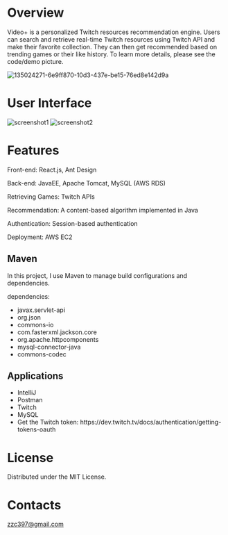 # Overview
Video+ is a personalized Twitch resources recommendation engine. Users can search and retrieve real-time Twitch resources using Twitch API and make their favorite collection. They can then get recommended based on trending games or their like history. To learn more details, please see the code/demo picture.

![135024271-6e9ff870-10d3-437e-be15-76ed8e142d9a](https://user-images.githubusercontent.com/50295329/158076247-383c2262-51b4-489e-8419-49f3dd06c774.gif)

# User Interface
![screenshot1](https://user-images.githubusercontent.com/50295329/158078858-d9194c70-336c-4af0-aca4-89a24b00a94d.jpg)
![screenshot2](https://user-images.githubusercontent.com/50295329/158078860-2aa0c93d-3fbf-4c3f-9f05-a44e291f1361.jpg)

# Features
Front-end: React.js, Ant Design

Back-end: JavaEE, Apache Tomcat, MySQL (AWS RDS)

Retrieving Games: Twitch APIs

Recommendation: A content-based algorithm implemented in Java

Authentication: Session-based authentication

Deployment: AWS EC2

<h2>Maven</h2>
<P>In this project, I use Maven to manage build configurations and dependencies.</P>
<P>dependencies:</P>
<ul>
  <li>javax.servlet-api</li>
  <li>org.json</li>
  <li>commons-io</li>
  <li>com.fasterxml.jackson.core</li>
  <li>org.apache.httpcomponents</li>
  <li>mysql-connector-java</li>  
  <li>commons-codec</li>  
</ul>  



<h2>Applications</h2>

<ul>
  <li>IntelliJ</li>
  <li>Postman</li>
  <li>Twitch</li>
  <li>MySQL</li>
  <li>Get the Twitch token: https://dev.twitch.tv/docs/authentication/getting-tokens-oauth</li>
</ul>  

# License
Distributed under the MIT License.

# Contacts
zzc397@gmail.com






